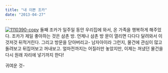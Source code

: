 ```yaml
---
title: "내 이쁜 조카"
date: "2013-04-27"
---
```


[![1110390-copy](http://kimsungi.cafe24.com/wp-content/uploads/2013/04/1110390-copy.jpg)](http://kimsungi.cafe24.com/wp-content/uploads/2013/04/1110390-copy.jpg) 둘째 조카가 일주일 동안 우리집에 와서, 온 가족을 행복하게 해주었다. 조카가 제일 좋아하는 것은 삼촌 방. 언제나 삼촌 방 문이 열리면 다다다 달려와서 이것저것 뒤적거린다. 그리고 방문을 닫아버리고- 남자아이라 그런지, 물건에 관심이 많고 돌려보고 뒤집어보고 꺼내보고. 얼마전까지는 어질러만 놓았지만, 이제는 꺼냈던 물건을 다시 원래 자리에 넣기까지 한다!

귀여운 것-
